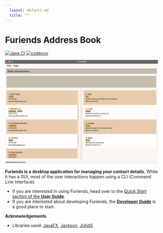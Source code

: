 ```yaml
---
  layout: default.md
  title: ""
---
```


# Furiends Address Book

[![Java CI](https://github.com/AY2526S1-CS2103T-W14-3/tp/actions/workflows/gradle.yml/badge.svg)](https://github.com/AY2526S1-CS2103T-W14-3/tp/actions/workflows/gradle.yml)
[![codecov](https://codecov.io/github/AY2526S1-CS2103T-W14-3/tp/graph/badge.svg?token=C1BS3MZXE8)](https://codecov.io/github/AY2526S1-CS2103T-W14-3/tp)

![Ui](images/Ui.png)

**Furiends is a desktop application for managing your contact details.** While it has a GUI, most of the user interactions happen using a CLI (Command Line Interface).

* If you are interested in using Furiends, head over to the [_Quick Start_ section of the **User Guide**](UserGuide.html#quick-start).
* If you are interested about developing Furiends, the [**Developer Guide**](DeveloperGuide.html) is a good place to start.


**Acknowledgements**

* Libraries used: [JavaFX](https://openjfx.io/), [Jackson](https://github.com/FasterXML/jackson), [JUnit5](https://github.com/junit-team/junit5)
